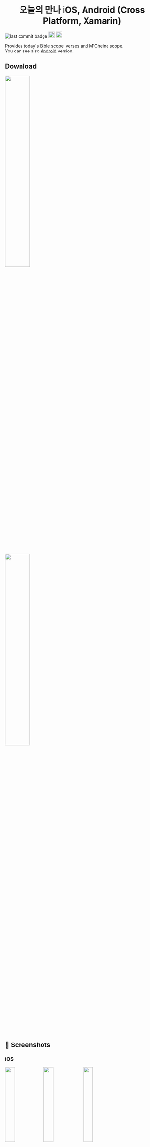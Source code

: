 <h1 align="center">오늘의 만나 iOS, Android (Cross Platform, Xamarin) </h1>

![last commit badge](https://img.shields.io/github/last-commit/Jinyeob/Today-Manna-iOS)
<a href='https://apps.apple.com/app/id1547824358'><img height="20px" src='http://img.shields.io/badge/platform-iOS-blue.svg'/></a>
<a href='https://play.google.com/store/apps/details?id=com.manna.parsing2'><img height="20px" src='http://img.shields.io/badge/platform-Android-green.svg'/></a>

<p>
   Provides today's Bible scope, verses and M'Cheine scope.<br/>
   You can see also <a href="https://github.com/Jinyeob/Today-Manna-Android" target="_blank">Android</a> version.
</p>

## Download
<a href="https://apps.apple.com/app/id1547824358"><img src="https://upload.wikimedia.org/wikipedia/commons/3/3c/Download_on_the_App_Store_Badge.svg" width="40%"/></a>
<br>
<a href="https://play.google.com/store/apps/details?id=com.manna.parsing2"><img src="https://upload.wikimedia.org/wikipedia/commons/thumb/7/78/Google_Play_Store_badge_EN.svg/512px-Google_Play_Store_badge_EN.svg.png" width="40%"/></a>

## 📌 Screenshots

### iOS
<img src="https://github.com/Jinyeob/Today-Manna-iOS/blob/master/screenshot/ios_1.png" width="25%"/><img src="https://github.com/Jinyeob/Today-Manna-iOS/blob/master/screenshot/ios_2.png" width="25%"/>
<img src="https://github.com/Jinyeob/Today-Manna-iOS/blob/master/screenshot/ios_3.png" width="25%"/><img src="https://github.com/Jinyeob/Today-Manna-iOS/blob/master/screenshot/ios_4.png" width="25%"/><img src="https://github.com/Jinyeob/Today-Manna-iOS/blob/master/screenshot/ios_5.png" width="25%"/><img src="https://github.com/Jinyeob/Today-Manna-iOS/blob/master/screenshot/ios_6.png" width="25%"/><img src="https://github.com/Jinyeob/Today-Manna-iOS/blob/master/screenshot/ios_7.png" width="25%"/><img src="https://github.com/Jinyeob/Today-Manna-iOS/blob/master/screenshot/ios_8.png" width="25%"/><img src="https://github.com/Jinyeob/Today-Manna-iOS/blob/master/screenshot/ios_9.png" width="25%"/>

### Android
<img src="https://github.com/Jinyeob/Today-Manna-iOS/blob/master/screenshot/android.png" width="25%"/>

### 파싱한 웹페이지
| 홈 페이지 | 범위 | 세부 페이지 |
|:--------:|:--------:|:--------:|
| <img src="https://user-images.githubusercontent.com/37360089/92693284-5f646580-f380-11ea-899a-d29efc2d276a.png"/> | <img src="https://user-images.githubusercontent.com/37360089/92693166-3348e480-f380-11ea-9dd2-b0eade042aeb.png"/> | <img src="https://user-images.githubusercontent.com/37360089/92692980-ebc25880-f37f-11ea-8013-6cc41019d715.png"/> |

